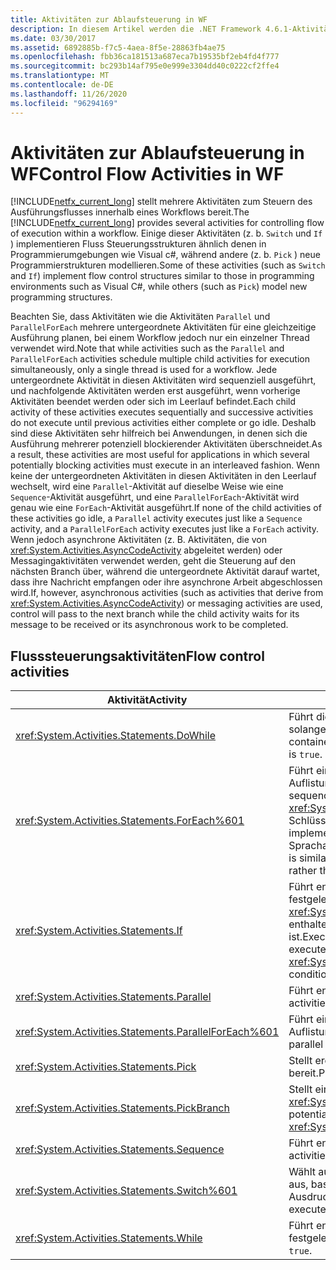 ```yaml
---
title: Aktivitäten zur Ablaufsteuerung in WF
description: In diesem Artikel werden die .NET Framework 4.6.1-Aktivitäten zum Steuern des Ausführungs Flusses innerhalb eines Workflows zusammengefasst.
ms.date: 03/30/2017
ms.assetid: 6892885b-f7c5-4aea-8f5e-28863fb4ae75
ms.openlocfilehash: fbb36ca181513a687eca7b19535bf2eb4fd4f777
ms.sourcegitcommit: bc293b14af795e0e999e3304dd40c0222cf2ffe4
ms.translationtype: MT
ms.contentlocale: de-DE
ms.lasthandoff: 11/26/2020
ms.locfileid: "96294169"
---
```

# <a name="control-flow-activities-in-wf"></a><span data-ttu-id="a7b08-103">Aktivitäten zur Ablaufsteuerung in WF</span><span class="sxs-lookup"><span data-stu-id="a7b08-103">Control Flow Activities in WF</span></span>

<span data-ttu-id="a7b08-104">[!INCLUDE[netfx_current_long](../../../includes/netfx-current-long-md.md)] stellt mehrere Aktivitäten zum Steuern des Ausführungsflusses innerhalb eines Workflows bereit.</span><span class="sxs-lookup"><span data-stu-id="a7b08-104">The [!INCLUDE[netfx_current_long](../../../includes/netfx-current-long-md.md)] provides several activities for controlling flow of execution within a workflow.</span></span> <span data-ttu-id="a7b08-105">Einige dieser Aktivitäten (z. b. `Switch` und `If` ) implementieren Fluss Steuerungsstrukturen ähnlich denen in Programmierumgebungen wie Visual c#, während andere (z. b. `Pick` ) neue Programmierstrukturen modellieren.</span><span class="sxs-lookup"><span data-stu-id="a7b08-105">Some of these activities (such as `Switch` and `If`) implement flow control structures similar to those in programming environments such as Visual C#, while others (such as `Pick`) model new programming structures.</span></span>  
  
 <span data-ttu-id="a7b08-106">Beachten Sie, dass Aktivitäten wie die Aktivitäten `Parallel` und `ParallelForEach` mehrere untergeordnete Aktivitäten für eine gleichzeitige Ausführung planen, bei einem Workflow jedoch nur ein einzelner Thread verwendet wird.</span><span class="sxs-lookup"><span data-stu-id="a7b08-106">Note that while activities such as the `Parallel` and `ParallelForEach` activities schedule multiple child activities for execution simultaneously, only a single thread is used for a workflow.</span></span> <span data-ttu-id="a7b08-107">Jede untergeordnete Aktivität in diesen Aktivitäten wird sequenziell ausgeführt, und nachfolgende Aktivitäten werden erst ausgeführt, wenn vorherige Aktivitäten beendet werden oder sich im Leerlauf befindet.</span><span class="sxs-lookup"><span data-stu-id="a7b08-107">Each child activity of these activities executes sequentially and successive activities do not execute until previous activities either complete or go idle.</span></span> <span data-ttu-id="a7b08-108">Deshalb sind diese Aktivitäten sehr hilfreich bei Anwendungen, in denen sich die Ausführung mehrerer potenziell blockierender Aktivitäten überschneidet.</span><span class="sxs-lookup"><span data-stu-id="a7b08-108">As a result, these activities are most useful for applications in which several potentially blocking activities must execute in an interleaved fashion.</span></span> <span data-ttu-id="a7b08-109">Wenn keine der untergeordneten Aktivitäten in diesen Aktivitäten in den Leerlauf wechselt, wird eine `Parallel`-Aktivität auf dieselbe Weise wie eine `Sequence`-Aktivität ausgeführt, und eine `ParallelForEach`-Aktivität wird genau wie eine `ForEach`-Aktivität ausgeführt.</span><span class="sxs-lookup"><span data-stu-id="a7b08-109">If none of the child activities of these activities go idle, a `Parallel` activity executes just like a `Sequence` activity, and a `ParallelForEach` activity executes just like a `ForEach` activity.</span></span> <span data-ttu-id="a7b08-110">Wenn jedoch asynchrone Aktivitäten (z. B. Aktivitäten, die von <xref:System.Activities.AsyncCodeActivity> abgeleitet werden) oder Messagingaktivitäten verwendet werden, geht die Steuerung auf den nächsten Branch über, während die untergeordnete Aktivität darauf wartet, dass ihre Nachricht empfangen oder ihre asynchrone Arbeit abgeschlossen wird.</span><span class="sxs-lookup"><span data-stu-id="a7b08-110">If, however, asynchronous activities (such as activities that derive from <xref:System.Activities.AsyncCodeActivity>) or messaging activities are used, control will pass to the next branch while the child activity waits for its message to be received or its asynchronous work to be completed.</span></span>  
  
## <a name="flow-control-activities"></a><span data-ttu-id="a7b08-111">Flusssteuerungsaktivitäten</span><span class="sxs-lookup"><span data-stu-id="a7b08-111">Flow control activities</span></span>  
  
|<span data-ttu-id="a7b08-112">Aktivität</span><span class="sxs-lookup"><span data-stu-id="a7b08-112">Activity</span></span>|<span data-ttu-id="a7b08-113">BESCHREIBUNG</span><span class="sxs-lookup"><span data-stu-id="a7b08-113">Description</span></span>|  
|--------------|-----------------|  
|<xref:System.Activities.Statements.DoWhile>|<span data-ttu-id="a7b08-114">Führt die enthaltenen Aktivitäten ein Mal aus und setzt dies fort, solange für eine Bedingung `true` festgelegt ist.</span><span class="sxs-lookup"><span data-stu-id="a7b08-114">Executes the contained activities once and continues to do so while a condition is `true`.</span></span>|  
|<xref:System.Activities.Statements.ForEach%601>|<span data-ttu-id="a7b08-115">Führt eine eingebettete Anweisung für jedes Element in einer Auflistung nacheinander aus.</span><span class="sxs-lookup"><span data-stu-id="a7b08-115">Executes an embedded statement in sequence for each element in a collection.</span></span> <span data-ttu-id="a7b08-116"><xref:System.Activities.Statements.ForEach%601> ist dem Schlüsselwort `foreach` ähnlich, wird jedoch eher als Aktivität implementiert, nicht als Sprachanweisung.</span><span class="sxs-lookup"><span data-stu-id="a7b08-116"><xref:System.Activities.Statements.ForEach%601> is similar to the keyword `foreach`, but is implemented as an activity rather than a language statement.</span></span>|  
|<xref:System.Activities.Statements.If>|<span data-ttu-id="a7b08-117">Führt enthaltene Aktivitäten aus, wenn eine Bedingung auf `true` festgelegt ist, und kann Aktivitäten ausführen, die in der <xref:System.Activities.Statements.If.Else%2A>-Eigenschaft enthalten sind, wenn die Bedingung auf `false` festgelegt ist.</span><span class="sxs-lookup"><span data-stu-id="a7b08-117">Executes contained activities if a condition is `true`, and can execute activities contained in the <xref:System.Activities.Statements.If.Else%2A> property if the condition is `false`.</span></span>|  
|<xref:System.Activities.Statements.Parallel>|<span data-ttu-id="a7b08-118">Führt enthaltene Aktivitäten parallel aus.</span><span class="sxs-lookup"><span data-stu-id="a7b08-118">Executes contained activities in parallel.</span></span>|  
|<xref:System.Activities.Statements.ParallelForEach%601>|<span data-ttu-id="a7b08-119">Führt eine eingebettete Anweisung für jedes Element in einer Auflistung gleichzeitig aus.</span><span class="sxs-lookup"><span data-stu-id="a7b08-119">Executes an embedded statement in parallel for each element in a collection.</span></span>|  
|<xref:System.Activities.Statements.Pick>|<span data-ttu-id="a7b08-120">Stellt ereignisbasierte Flusssteuerungsmodellierung bereit.</span><span class="sxs-lookup"><span data-stu-id="a7b08-120">Provides event-based control flow modeling.</span></span>|  
|<xref:System.Activities.Statements.PickBranch>|<span data-ttu-id="a7b08-121">Stellt einen potenziellen Ausführungspfad innerhalb einer <xref:System.Activities.Statements.Pick>-Aktivität dar.</span><span class="sxs-lookup"><span data-stu-id="a7b08-121">Represents a potential path of execution in a <xref:System.Activities.Statements.Pick> activity.</span></span>|  
|<xref:System.Activities.Statements.Sequence>|<span data-ttu-id="a7b08-122">Führt enthaltene Aktivitäten nacheinander aus.</span><span class="sxs-lookup"><span data-stu-id="a7b08-122">Executes contained activities in sequence.</span></span>|  
|<xref:System.Activities.Statements.Switch%601>|<span data-ttu-id="a7b08-123">Wählt aus einer Reihe von Aktivitäten eine Aktivität zur Ausführung aus, basierend auf dem Wert eines angegebenen Ausdrucks.</span><span class="sxs-lookup"><span data-stu-id="a7b08-123">Selects one choice from a number of activities to execute, based on the value of a given expression.</span></span>|  
|<xref:System.Activities.Statements.While>|<span data-ttu-id="a7b08-124">Führt enthaltene Aktivitäten aus, solange eine Bedingung auf `true` festgelegt ist.</span><span class="sxs-lookup"><span data-stu-id="a7b08-124">Executes contained activities while a condition is `true`.</span></span>|
